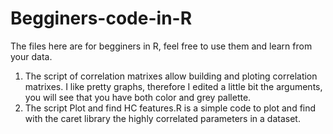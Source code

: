 # Begginers-code-in-R
The files here are for begginers in R, feel free to use them and learn from your data. 
1) The script of correlation matrixes allow building and ploting correlation matrixes. 
  I like pretty graphs, therefore I edited a little bit the arguments, you will see that you have both color and grey pallette.
2) The script Plot and find HC features.R is a simple code to plot and find with the caret library the highly correlated parameters in a dataset. 


